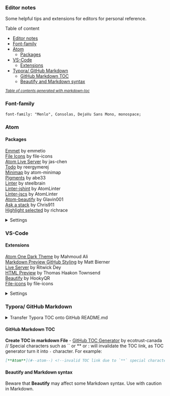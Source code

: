 ### Editor notes

Some helpful tips and extensions for editors for personal reference.

Table of content

- [Editor notes](#editor-notes)
- [Font-family](#font-family)
- [Atom](#atom)
  - [Packages](#packages)
- [VS-Code](#vs-code)
  - [Extensions](#extensions)
- [Typora/ GitHub Markdown](#typora-github-markdown)
  - [GitHub Markdown TOC](#github-markdown-toc)
  - [Beautify and Markdown syntax](#beautify-and-markdown-syntax)

<small><i><a href='http://ecotrust-canada.github.io/markdown-toc/'>Table of contents generated with markdown-toc</a></i></small>

### Font-family

```html
font-family: "Menlo", Consolas, DejaVu Sans Mono, monospace;
```

### Atom

#### Packages

[Emmet](https://atom.io/packages/emmet) by emmetio  
[File Icons](https://atom.io/packages/file-icons) by file-icons  
[Atom Live Server](https://atom.io/packages/atom-live-server) by jas-chen  
[Todo](https://atom.io/packages/todo) by reergymerej  
[Minimap](https://atom.io/packages/minimap) by atom-minimap  
[Pigments](https://atom.io/packages/pigments) by abe33  
[Linter](https://atom.io/packages/linter) by steelbrain  
[Linter-jshint](https://atom.io/packages/linter-jshint) by AtomLinter  
[Linter-jscs](https://atom.io/packages/linter-jscs) by AtomLinter  
[Atom-beautify](https://atom.io/packages/atom-beautify) by Glavin001  
[Ask a stack](https://atom.io/packages/ask-stack) by Chris911  
[Highlight selected](https://atom.io/packages/highlight-selected) by richrace

<details>
  <summary>Settings</summary>

  Settings > Editor > Show Indent Guide  
  Settings > Editor > Zoom Font When Ctrl Scrolling  
  Settings > Keybindings > Keymap file add:

  ```js
    'atom-text-editor':
    'f10': 'editor:toggle-soft-wrap'
  ```  

</details>

### VS-Code

#### Extensions

[Atom One Dark Theme](https://marketplace.visualstudio.com/items?itemName=akamud.vscode-theme-onedark) by Mahmoud Ali  
[Markdown Preview GitHub Styling](https://marketplace.visualstudio.com/items?itemName=bierner.markdown-preview-github-styles) by Matt Bierner  
[Live Server](https://marketplace.visualstudio.com/items?itemName=ritwickdey.LiveServer) by Ritwick Dey  
[HTML Preview](https://marketplace.visualstudio.com/items?itemName=tht13.html-preview-vscode) by Thomas Haakon Townsend  
[Beautify](https://marketplace.visualstudio.com/items?itemName=HookyQR.beautify) by HookyQR  
[File-icons](https://marketplace.visualstudio.com/items?itemName=file-icons.file-icons) by file-icons

<details>
  <summary>Settings</summary>

  Settings > Text Editor > Minimap > Editor > Minimap: Render Characters  
  Settings > Editor: Font-family  
  Settings > Editor: Code Lens Font-family  
  Settings > SCM: Input Font Family  
  Settings > Debug > Console: Font Family  
  Settings > Terminal > Integrated: Font Family  

</details>

### Typora/ GitHub Markdown

<details>
  <summary>Transfer Typora TOC onto GitHub README.md</summary>

  GitHub markdown uses **pandoc** markdown which differs from Typora markdown. To turn the **Typora** markdown table of
  content TOC into functional TOC in GitHub, we need to export the Typora file as **Markdown (other spec)**.

  1 - Go to **File > Preferences > Export**
  2 - Add export type as **Markdown (other spec) > variant: GitHub-flavored markdown**
  3 - Install **pandoc** as instructed
  4 - Restart **PC? or Typora**
  5 - Export your **Typora** file: **File > Export > Markdown (other spec)**
  6 - Your new file should have TOC that works in GitHub README.md/ GitHub markdown

</details>

#### GitHub Markdown TOC

**Create TOC in markdown File** - [GitHub TOC Generator](https://ecotrust-canada.github.io/markdown-toc/) by ecotrust-canada  
// Special characters such as `` or ** or : will invalidate the TOC link, as TOC generator turn it into `-` character. For example:

```markdown
[**Atom**](#--atom--) <!--invalid TOC link due to `**` special characters, conversion into `--` characters-->
```

#### Beautify and Markdown syntax

Beware that **Beautify** may affect some Markdown syntax. Use with caution in Markdown.
